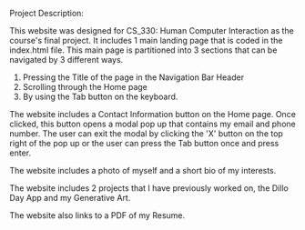 Project Description:

This website was designed for CS_330: Human Computer Interaction as the course's final project. It includes 1 main landing page that is coded in the index.html file. This main
page is partitioned into 3 sections that can be navigated by 3 different ways.
1. Pressing the Title of the page in the Navigation Bar Header
2. Scrolling through the Home page
3. By using the Tab button on the keyboard.

The website includes a Contact Information button on the Home page. 
Once clicked, this button opens a modal pop up that contains my email and phone number.
The user can exit the modal by clicking the 'X' button on the top right of the pop up
or the user can press the Tab button once and press enter.

The website includes a photo of myself and a short bio of my interests.

The website includes 2 projects that I have previously worked on, the Dillo Day App and my Generative Art.

The website also links to a PDF of my Resume.